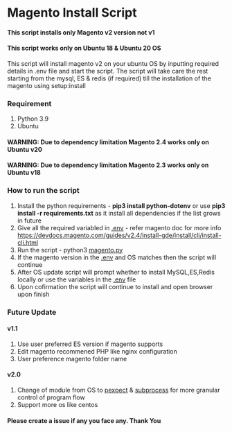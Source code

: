 # Magento Install Script

#### This script installs only Magento v2 version not v1 
#### This script works only on Ubuntu 18 & Ubuntu 20 OS

This script will install magento v2 on your ubuntu OS by inputting required details in .env file and start the script. The script will take care the rest starting from the mysql, ES & redis (if required) till the installation of the magento using setup:install 

### Requirement
1. Python 3.9
2. Ubuntu

#### WARNING: Due to dependency limitation Magento 2.4 works only on Ubuntu v20
#### WARNING: Due to dependency limitation Magento 2.3 works only on Ubuntu v18

### How to run the script
1. Install the python requirements - **pip3 install python-dotenv** or use **pip3 install -r requirements.txt** as it install all dependencies if the list grows in future
2. Give all the required variabled in [.env](https://github.com/jkk120496/Magento-Install-Script/blob/master/.env) - refer magento doc for more info https://devdocs.magento.com/guides/v2.4/install-gde/install/cli/install-cli.html
3. Run the script - python3 [magento.py](https://github.com/jkk120496/Magento-Install-Script/blob/master/magento.py)
4. If the magento version in the [.env](https://github.com/jkk120496/Magento-Install-Script/blob/master/.env) and OS matches then the script will continue
5. After OS update script will prompt whether to install MySQL,ES,Redis locally or use the variables in the [.env](https://github.com/jkk120496/Magento-Install-Script/blob/master/.env) file
6. Upon cofirmation the script will continue to install and open browser upon finish

### Future Update
#### v1.1
1. Use user preferred ES version if magento supports
2. Edit magento recommened PHP like nginx configuration
3. User preference magento folder name

#### v2.0
1. Change of module from OS to [pexpect](https://github.com/pexpect/pexpect) & [subprocess](https://docs.python.org/3/library/subprocess.html) for more granular control of program flow 
2. Support more os like centos

#### Please create a issue if any you face any. Thank You
